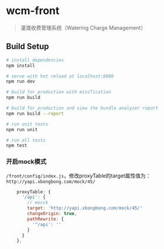 # wcm-front

> 灌溉收费管理系统（Watering Charge Management）

## Build Setup

``` bash
# install dependencies
npm install

# serve with hot reload at localhost:8080
npm run dev

# build for production with minification
npm run build

# build for production and view the bundle analyzer report
npm run build --report

# run unit tests
npm run unit

# run all tests
npm test
```



### 开启mock模式

`/front/config/index.js`，修改proxyTable的target属性值为：`http://yapi.xbongbong.com/mock/45/`

```javascript
    proxyTable: {
      '/api': {
        // mocck
        target: 'http://yapi.xbongbong.com/mock/45/'
        changeOrigin: true,
        pathRewrite: {
          '^/api': ''
        }
      }
    },
```

